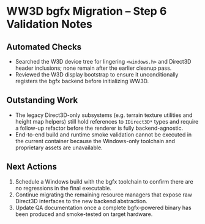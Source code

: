 # WW3D bgfx Migration – Step 6 Validation Notes

## Automated Checks
- Searched the W3D device tree for lingering `<windows.h>` and Direct3D header inclusions; none remain after the earlier cleanup pass.
- Reviewed the W3D display bootstrap to ensure it unconditionally registers the bgfx backend before initializing WW3D.

## Outstanding Work
- The legacy Direct3D-only subsystems (e.g. terrain texture utilities and height map helpers) still hold references to `IDirect3D*` types and require a follow-up refactor before the renderer is fully backend-agnostic.
- End-to-end build and runtime smoke validation cannot be executed in the current container because the Windows-only toolchain and proprietary assets are unavailable.

## Next Actions
1. Schedule a Windows build with the bgfx toolchain to confirm there are no regressions in the final executable.
2. Continue migrating the remaining resource managers that expose raw Direct3D interfaces to the new backend abstraction.
3. Update QA documentation once a complete bgfx-powered binary has been produced and smoke-tested on target hardware.
